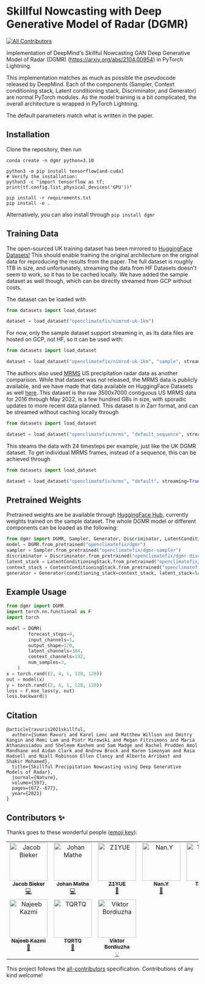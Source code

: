 # Skillful Nowcasting with Deep Generative Model of Radar (DGMR)
<!-- ALL-CONTRIBUTORS-BADGE:START - Do not remove or modify this section -->
[![All Contributors](https://img.shields.io/badge/all_contributors-10-orange.svg?style=flat-square)](#contributors-)
<!-- ALL-CONTRIBUTORS-BADGE:END -->
Implementation of DeepMind's Skillful Nowcasting GAN Deep Generative Model of Radar (DGMR) (https://arxiv.org/abs/2104.00954) in PyTorch Lightning.

This implementation matches as much as possible the pseudocode released by DeepMind. Each of the components (Sampler, Context conditioning stack, Latent conditioning stack, Discriminator, and Generator) are normal PyTorch modules. As the model training is a bit complicated, the overall architecture is wrapped in PyTorch Lightning.

The default parameters match what is written in the paper.

## Installation


Clone the repository, then run
```shell
conda create -n dgmr python=3.10

python3 -m pip install tensorflow[and-cuda]
# Verify the installation:
python3 -c "import tensorflow as tf; print(tf.config.list_physical_devices('GPU'))"

pip install -r requirements.txt
pip install -e .
````

Alternatively, you can also install through ```pip install dgmr```

## Training Data

The open-sourced UK training dataset has been mirrored to [HuggingFace Datasets!](https://huggingface.co/datasets/openclimatefix/nimrod-uk-1km) This should enable training the original architecture on the original data for reproducing the results from the paper. The full dataset is roughly 1TB in size, and unfortunately, streaming the data from HF Datasets doesn't seem to work, so it has to be cached locally. We have added the sample dataset as well though, which can be directly streamed from GCP without costs.

The dataset can be loaded with

```python
from datasets import load_dataset

dataset = load_dataset("openclimatefix/nimrod-uk-1km")
```

For now, only the sample dataset support streaming in, as its data files are hosted on GCP, not HF, so it can be used with:

```python
from datasets import load_dataset

dataset = load_dataset("openclimatefix/nimrod-uk-1km", "sample", streaming=True)
```

The authors also used [MRMS](https://www.nssl.noaa.gov/projects/mrms/) US precipitation radar data as another comparison. While that dataset was not released, the MRMS data is publicly available, and we have made that data available on HuggingFace Datasets as well [here](https://huggingface.co/datasets/openclimatefix/mrms). This dataset is the raw 3500x7000 contiguous US MRMS data for 2016 through May 2022, is a few hundred GBs in size, with sporadic updates to more recent data planned. This dataset is in Zarr format, and can be streamed without caching locally through

```python
from datasets import load_dataset

dataset = load_dataset("openclimatefix/mrms", "default_sequence", streaming=True)
```

This steams the data with 24 timesteps per example, just like the UK DGMR dataset. To get individual MRMS frames, instead of a sequence, this can be achieved through

```python
from datasets import load_dataset

dataset = load_dataset("openclimatefix/mrms", "default", streaming=True)
```

## Pretrained Weights

Pretrained weights are be available through [HuggingFace Hub](https://huggingface.co/openclimatefix), currently weights trained on the sample dataset. The whole DGMR model or different components can be loaded as the following:

```python
from dgmr import DGMR, Sampler, Generator, Discriminator, LatentConditioningStack, ContextConditioningStack
model = DGMR.from_pretrained("openclimatefix/dgmr")
sampler = Sampler.from_pretrained("openclimatefix/dgmr-sampler")
discriminator = Discriminator.from_pretrained("openclimatefix/dgmr-discriminator")
latent_stack = LatentConditioningStack.from_pretrained("openclimatefix/dgmr-latent-conditioning-stack")
context_stack = ContextConditioningStack.from_pretrained("openclimatefix/dgmr-context-conditioning-stack")
generator = Generator(conditioning_stack=context_stack, latent_stack=latent_stack, sampler=sampler)
```

## Example Usage

```python
from dgmr import DGMR
import torch.nn.functional as F
import torch

model = DGMR(
        forecast_steps=4,
        input_channels=1,
        output_shape=128,
        latent_channels=384,
        context_channels=192,
        num_samples=3,
    )
x = torch.rand((2, 4, 1, 128, 128))
out = model(x)
y = torch.rand((2, 4, 1, 128, 128))
loss = F.mse_loss(y, out)
loss.backward()
```

## Citation
```
@article{ravuris2021skillful,
  author={Suman Ravuri and Karel Lenc and Matthew Willson and Dmitry Kangin and Remi Lam and Piotr Mirowski and Megan Fitzsimons and Maria Athanassiadou and Sheleem Kashem and Sam Madge and Rachel Prudden Amol Mandhane and Aidan Clark and Andrew Brock and Karen Simonyan and Raia Hadsell and Niall Robinson Ellen Clancy and Alberto Arribas† and Shakir Mohamed},
  title={Skillful Precipitation Nowcasting using Deep Generative Models of Radar},
  journal={Nature},
  volume={597},
  pages={672--677},
  year={2021}
}
```

## Contributors ✨

Thanks goes to these wonderful people ([emoji key](https://allcontributors.org/docs/en/emoji-key)):

<!-- ALL-CONTRIBUTORS-LIST:START - Do not remove or modify this section -->
<!-- prettier-ignore-start -->
<!-- markdownlint-disable -->
<table>
  <tbody>
    <tr>
      <td align="center" valign="top" width="14.28%"><a href="https://www.jacobbieker.com"><img src="https://avatars.githubusercontent.com/u/7170359?v=4?s=100" width="100px;" alt="Jacob Bieker"/><br /><sub><b>Jacob Bieker</b></sub></a><br /><a href="https://github.com/openclimatefix/skillful_nowcasting/commits?author=jacobbieker" title="Code">💻</a></td>
      <td align="center" valign="top" width="14.28%"><a href="http://johmathe.name/"><img src="https://avatars.githubusercontent.com/u/467643?v=4?s=100" width="100px;" alt="Johan Mathe"/><br /><sub><b>Johan Mathe</b></sub></a><br /><a href="https://github.com/openclimatefix/skillful_nowcasting/commits?author=johmathe" title="Code">💻</a></td>
      <td align="center" valign="top" width="14.28%"><a href="https://github.com/ZHANGZ1YUE"><img src="https://avatars.githubusercontent.com/u/93907996?v=4?s=100" width="100px;" alt="Z1YUE"/><br /><sub><b>Z1YUE</b></sub></a><br /><a href="https://github.com/openclimatefix/skillful_nowcasting/issues?q=author%3AZHANGZ1YUE" title="Bug reports">🐛</a></td>
      <td align="center" valign="top" width="14.28%"><a href="https://github.com/GreenLimeSia"><img src="https://avatars.githubusercontent.com/u/28706611?v=4?s=100" width="100px;" alt="Nan.Y"/><br /><sub><b>Nan.Y</b></sub></a><br /><a href="#question-GreenLimeSia" title="Answering Questions">💬</a></td>
      <td align="center" valign="top" width="14.28%"><a href="https://github.com/hedaobaishui"><img src="https://avatars.githubusercontent.com/u/20534146?v=4?s=100" width="100px;" alt="Taisanai"/><br /><sub><b>Taisanai</b></sub></a><br /><a href="#question-hedaobaishui" title="Answering Questions">💬</a></td>
      <td align="center" valign="top" width="14.28%"><a href="https://github.com/primeoc"><img src="https://avatars.githubusercontent.com/u/75205487?v=4?s=100" width="100px;" alt="cameron"/><br /><sub><b>cameron</b></sub></a><br /><a href="#question-primeoc" title="Answering Questions">💬</a></td>
      <td align="center" valign="top" width="14.28%"><a href="https://github.com/zhrli"><img src="https://avatars.githubusercontent.com/u/11074703?v=4?s=100" width="100px;" alt="zhrli"/><br /><sub><b>zhrli</b></sub></a><br /><a href="#question-zhrli" title="Answering Questions">💬</a></td>
    </tr>
    <tr>
      <td align="center" valign="top" width="14.28%"><a href="https://github.com/najeeb-kazmi"><img src="https://avatars.githubusercontent.com/u/14131235?v=4?s=100" width="100px;" alt="Najeeb Kazmi"/><br /><sub><b>Najeeb Kazmi</b></sub></a><br /><a href="#question-najeeb-kazmi" title="Answering Questions">💬</a></td>
      <td align="center" valign="top" width="14.28%"><a href="https://github.com/TQRTQ"><img src="https://avatars.githubusercontent.com/u/29155385?v=4?s=100" width="100px;" alt="TQRTQ"/><br /><sub><b>TQRTQ</b></sub></a><br /><a href="#question-TQRTQ" title="Answering Questions">💬</a></td>
      <td align="center" valign="top" width="14.28%"><a href="https://www.linkedin.com/in/viktor-bordiuzha-93b078211"><img src="https://avatars.githubusercontent.com/u/43813476?v=4?s=100" width="100px;" alt="Viktor Bordiuzha"/><br /><sub><b>Viktor Bordiuzha</b></sub></a><br /><a href="#example-victor30608" title="Examples">💡</a></td>
    </tr>
  </tbody>
</table>

<!-- markdownlint-restore -->
<!-- prettier-ignore-end -->

<!-- ALL-CONTRIBUTORS-LIST:END -->

This project follows the [all-contributors](https://github.com/all-contributors/all-contributors) specification. Contributions of any kind welcome!
